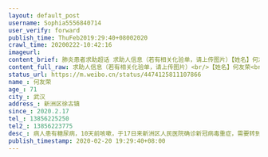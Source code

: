 ```yaml
---
layout: default_post
username: Sophia5556840714
user_verify: forward
publish_time: ThuFeb2019:29:40+08002020
crawl_time: 20200222-10:42:16
imageurl: 
content_brief: 肺炎患者求助超话 求助人信息（若有相关化验单，请上传图片）【姓名】何友荣【年龄】71【所在城市】武汉【所在小区、社区】新洲区徐古镇【患病时间】2020.2.17【联系方式】13856225250【其他紧急联系人】13856223775【病情描述】病人患有糖尿病，10天前咳嗽，于17日来新洲区人民医院确诊新 ...全文
content_full_raw: 求助人信息（若有相关化验单，请上传图片）<br/>【姓名】何友荣<br/>【年龄】71<br/>【所在城市】武汉<br/>【所在小区、社区】新洲区徐古镇<br/>【患病时间】2020.2.17<br/>【联系方式】13856225250<br/>【其他紧急联系人】13856223775<br/>【病情描述】病人患有糖尿病，10天前咳嗽，于17日来新洲区人民医院确诊新冠病毒重症，需要转到武汉治疗，新洲区人民医院的医生说雷神山医院拒收有基础病的病人，叫我们自己联系武汉医院。打了一下午电话，都是你推给我我推给你，恳请大家帮忙顶帖，让患者得到及时救助！
status_url: https://m.weibo.cn/status/4474125811107866
name_: 何友荣
age_: 71
city_: 武汉
address_: 新洲区徐古镇
since_: 2020.2.17
tel_: 13856225250
tel2_: 13856223775
desc_: 病人患有糖尿病，10天前咳嗽，于17日来新洲区人民医院确诊新冠病毒重症，需要转到武汉治疗，新洲区人民医院的医生说雷神山医院拒收有基础病的病人，叫我们自己联系武汉医院。打了一下午电话，都是你推给我我推给你，恳请大家帮忙顶帖，让患者得到及时救助！
publish_timestamp: 2020-02-20 19:29:40+08:00
---
```

